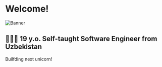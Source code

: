 # Welcome!

![Banner](https://raw.githubusercontent.com/MrAbdurakhimov/MrAbdurakhimov/main/mrabdurakhimov.png)

## 👨🏻‍💻 19 y.o. Self-taught Software Engineer from Uzbekistan

Builfding next unicorn!

